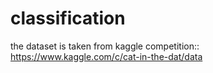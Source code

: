 # classification
the dataset is taken from kaggle competition::
https://www.kaggle.com/c/cat-in-the-dat/data
